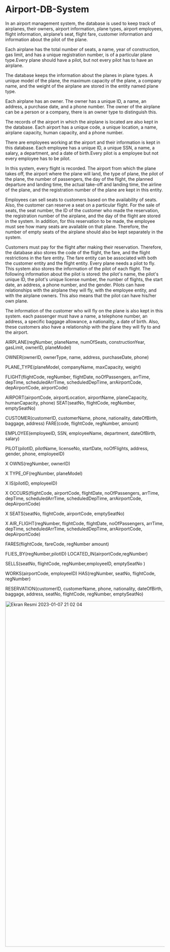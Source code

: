 # Airport-DB-System

In an airport management system, the database is used to keep track of airplanes, their owners, airport information, plane types, airport employees, flight information, airplane’s seat, flight fare, customer information and information about the pilot of the plane.

Each airplane has the total number of seats, a name, year of construction, gas limit, and has a unique registration number, is of a particular plane type.Every plane should have a pilot, but not every pilot has to have an airplane.

The database keeps the information about the planes in plane types. A unique model of the plane, the maximum capacity of the plane, a company name, and the weight of the airplane are stored in the entity named plane type.

Each airplane has an owner. The owner has a unique ID, a name, an address, a purchase date, and a phone number. The owner of the airplane can be a person or a company, there is an owner type to distinguish this.

The records of the airport in which the airplane is located are also kept in the database. Each airport has a unique code, a unique location, a name, airplane capacity, human capacity, and a phone number.

There are employees working at the airport and their information is kept in this database. Each employee has a unique ID, a unique SSN, a name, a salary, a department, and a date of birth.Every pilot is a employee but not every employee has to be pilot.

In this system, every flight is recorded. The airport from which the plane takes off, the airport where the plane will land, the type of plane, the pilot of the plane, the number of passengers, the day of the flight, the planned departure and landing time, the actual take-off and landing time, the airline of the plane, and the registration number of the plane are kept in this entity.

Employees can sell seats to customers based on the availability of seats. Also, the customer can reserve a seat on a particular flight. For the sale of seats, the seat number, the ID of the customer who made the reservation, the registration number of the airplane, and the day of the flight are stored in the system. In addition, for this reservation to be made, the employee must see how many seats are available on that plane. Therefore, the number of empty seats of the airplane should also be kept separately in the system.

Customers must pay for the flight after making their reservation. Therefore, the database also stores the code of the flight, the fare, and the flight restrictions in the fare entity. The fare entity can be associated with both the customer entity and the flight entity.
Every plane needs a pilot to fly. This system also stores the information of the pilot of each flight. The following information about the pilot is stored: the pilot's name, the pilot's unique ID, the pilot's unique license number, the number of flights, the start date, an address, a phone number, and the gender. Pilots can have relationships with the airplane they will fly, with the employee entity, and with the airplane owners. This also means that the pilot can have his/her own plane.

The information of the customer who will fly on the plane is also kept in this system. each passenger must have a name, a telephone number, an address, a specific baggage allowance, a nationality, a date of birth. Also, these customers also have a relationship with the plane they will fly to and the airport.


AIRPLANE(regNumber, planeName, numOfSeats, constructionYear, gasLimit, ownerID, planeModel)

OWNER(ownerID, ownerType, name, address, purchaseDate, phone)

PLANE_TYPE(planeModel, companyName, maxCapacity, weight)

FLIGHT(flightCode, regNumber, flightDate, noOfPassengers, arrTime, depTime, scheduledArrTime, scheduledDepTime, arrAirportCode, depAirportCode, airportCode)

AIRPORT(airportCode, airportLocation, airportName, planeCapacity, humanCapacity, phone) SEAT(seatNo, flightCode, regNumber, emptySeatNo)

CUSTOMER(customerID, customerName, phone, nationality, dateOfBirth, baggage, address) FARE(code, flightCode, regNumber, amount)

EMPLOYEE(employeeID, SSN, employeeName, department, dateOfBirth, salary)

PILOT(pilotID, pilotName, licenseNo, startDate, noOfFlights, address, gender, phone, employeeID)

X OWNS(regNumber, ownerID)

X TYPE_OF(regNumber, planeModel)

X IS(pilotID, employeeID)

X OCCURS(flightCode, airportCode, flightDate, noOfPassengers, arrTime, depTime, scheduledArrTime, scheduledDepTime, arrAirportCode, depAirportCode)

X SEATS(seatNo, flightCode, airportCode, emptySeatNo)

X AIR_FLIGHT(regNumber, flightCode, flightDate, noOfPassengers, arrTime, depTime, scheduledArrTime, scheduledDepTime, arrAirportCode, depAirportCode)

FARES(flightCode, fareCode, regNumber amount) 

FLIES_BY(regNumber,pilotID) LOCATED_IN(airportCode,regNumber)

SELLS(seatNo, flightCode, regNumber,employeeID, emptySeatNo )

WORKS(airportCode, employeeID) HAS(regNumber, seatNo, flightCode, regNumber)

RESERVATION(customerID, customerName, phone, nationality, dateOfBirth, baggage, address, seatNo, flightCode, regNumber, emptySeatNo)





<img width="1092" alt="Ekran Resmi 2023-01-07 21 02 04" src="https://user-images.githubusercontent.com/79667938/211164402-8150e09d-50ca-49b9-860e-abb4708c4427.png">

